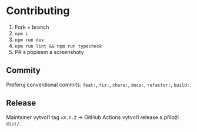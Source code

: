 # Contributing

1. Fork + branch
2. `npm i`
3. `npm run dev`
4. `npm run lint && npm run typecheck`
5. PR s popisem a screenshoty

## Commity
Preferuj conventional commits: `feat:`, `fix:`, `chore:`, `docs:`, `refactor:`, `build:`.

## Release
Maintainer vytvoří tag `vX.Y.Z` → GitHub Actions vytvoří release a přiloží `dist/`.
